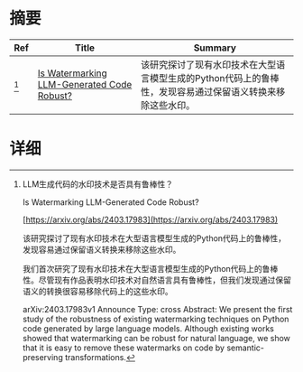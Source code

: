 # 摘要

| Ref | Title | Summary |
| --- | --- | --- |
| [^1] | [Is Watermarking LLM-Generated Code Robust?](https://arxiv.org/abs/2403.17983) | 该研究探讨了现有水印技术在大型语言模型生成的Python代码上的鲁棒性，发现容易通过保留语义转换来移除这些水印。 |

# 详细

[^1]: LLM生成代码的水印技术是否具有鲁棒性？

    Is Watermarking LLM-Generated Code Robust?

    [https://arxiv.org/abs/2403.17983](https://arxiv.org/abs/2403.17983)

    该研究探讨了现有水印技术在大型语言模型生成的Python代码上的鲁棒性，发现容易通过保留语义转换来移除这些水印。

    

    我们首次研究了现有水印技术在大型语言模型生成的Python代码上的鲁棒性。尽管现有作品表明水印技术对自然语言具有鲁棒性，但我们发现通过保留语义的转换很容易移除代码上的这些水印。

    arXiv:2403.17983v1 Announce Type: cross  Abstract: We present the first study of the robustness of existing watermarking techniques on Python code generated by large language models. Although existing works showed that watermarking can be robust for natural language, we show that it is easy to remove these watermarks on code by semantic-preserving transformations.
    

